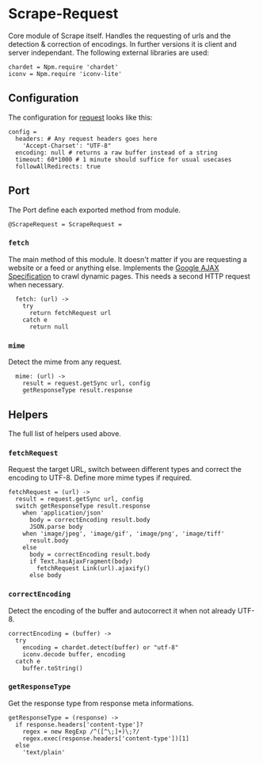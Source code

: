 # Scrape-Request

Core module of Scrape itself. Handles the requesting of urls and the detection & 
correction of encodings. In further versions it is client and server independant.
The following external libraries are used:

    chardet = Npm.require 'chardet'
    iconv = Npm.require 'iconv-lite'  
    
## Configuration
The configuration for [request](https://github.com/request/request) looks like this:

    config =
      headers: # Any request headers goes here
        'Accept-Charset': "UTF-8"
      encoding: null # returns a raw buffer instead of a string
      timeout: 60*1000 # 1 minute should suffice for usual usecases
      followAllRedirects: true

## Port
The Port define each exported method from module.

    @ScrapeRequest = ScrapeRequest =
    
### `fetch`
The main method of this module. It doesn't matter if you are
requesting a website or a feed or anything else. Implements the
[Google AJAX Specification](https://developers.google.com/webmasters/ajax-crawling/)
to crawl dynamic pages. This needs a second HTTP request when necessary.

      fetch: (url) ->
        try
          return fetchRequest url
        catch e
          return null
          
### `mime`
Detect the mime from any request.

      mime: (url) ->
        result = request.getSync url, config
        getResponseType result.response
      
## Helpers
The full list of helpers used above.

### `fetchRequest`
Request the target URL, switch between different types and correct the encoding to UTF-8.
Define more mime types if required.

    fetchRequest = (url) ->
      result = request.getSync url, config
      switch getResponseType result.response
        when 'application/json'
          body = correctEncoding result.body
          JSON.parse body
        when 'image/jpeg', 'image/gif', 'image/png', 'image/tiff'
          result.body
        else 
          body = correctEncoding result.body
          if Text.hasAjaxFragment(body)
            fetchRequest Link(url).ajaxify()
          else body

### `correctEncoding`
Detect the encoding of the buffer and autocorrect it when not already UTF-8.

    correctEncoding = (buffer) ->
      try
        encoding = chardet.detect(buffer) or "utf-8"
        iconv.decode buffer, encoding
      catch e
        buffer.toString()

### `getResponseType`
Get the response type from response meta informations.
        
    getResponseType = (response) ->
      if response.headers['content-type']?
        regex = new RegExp /^([^\;]+)\;?/ 
        regex.exec(response.headers['content-type'])[1]
      else
        'text/plain'